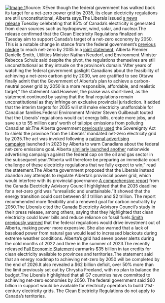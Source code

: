 [![Image 1](https://static.tnc.news/media/2024/09/Danielle-Smith-CSFN-Facebook-696x365.png)](https://static.tnc.news/media/2024/09/Danielle-Smith-CSFN-Facebook.png)Source: XEven though the federal government has walked back its target for a net-zero power grid by 2035, its clean electricity regulations are still unconstitutional, Alberta says.The Liberals issued [a news release](https://www.canada.ca/en/environment-climate-change/news/2024/12/powering-canadas-future-securing-jobs-investments-and-savings-by-building-more-affordable-and-reliable-clean-electricity.html) Tuesday celebrating that 85% of Canada’s electricity is generated from clean sources such as hydropower, wind, solar, and nuclear.The release confirmed that the Clean Electricity Regulations finalized on Tuesday aim to support Canada’s target of a net-zero economy by 2050. This is a notable change in stance from the federal government’s [previous pledge](https://tnc.news/2023/08/10/smith-moe-netzero-regs/) to reach net-zero by 2035.In a [joint statement](https://www.alberta.ca/release.cfm?xID=925446019306C-D458-F80D-68C351CF59B20CCD), Alberta Premier Danielle Smith, Utilities Minister Nathan Neudorf, and Environment Minister Rebecca Schulz said despite the pivot, the regulations themselves are still unconstitutional as they intrude on the province’s domain.“After years of watching the federal government gaslight Canadians about the feasibility of achieving a net-zero carbon grid by 2030, we are gratified to see Ottawa finally admit that the Government of Alberta’s plan to achieve a carbon-neutral power grid by 2050 is a more responsible, affordable, and realistic target,” the statement said.However, the praise was short-lived, as the statement continued by saying that the final regulations remain unconstitutional as they infringe on exclusive provincial jurisdiction. It added that the interim targets for 2035 will still make electricity unaffordable for Canadian families.Federal Environment Minister Steven Guilbeault touted that the Liberals’ regulations would cut energy bills, create more jobs, and save up to 55 million cars’ worth of tailpipe emissions from polluting Canadian air.The Alberta government [previously used](https://tnc.news/2023/11/27/smith-sovereignty-act-3/) the Sovereignty Act to shield the province from the Liberals’ mandated net-zero electricity grid by 2035.The act was invoked following a [national advertising campaign](https://tnc.news/2023/09/28/alberta-federal-electricity-regulations2/) launched in 2023 by Alberta to warn Canadians about the federal net-zero emissions goal. Alberta [similarly launched another](https://tnc.news/2024/10/16/alberta-national-campaign-oppose-federal-cap/) nationwide advertising campaign against the federal cap on the oil and gas sector in the subsequent year.“Alberta will therefore be preparing an immediate court challenge of these electricity regulations that we fully expect to win,” read the statement.The Alberta government proposed that the Liberals instead abandon any attempts to regulate Alberta’s provincial power grid, which would interfere with its provincial governance.[A comprehensive report](https://tnc.news/2024/06/12/alberta-gov-slams-federal-electricity-plans1/) from the Canada Electricity Advisory Council highlighted that the 2035 deadline for a net-zero grid was “unrealistic and unattainable.”It showed that the energy transition could cost between $1.1 trillion and $2 trillion. The report recommended more flexibility and a renewed goal for carbon neutrality by 2050.The Liberals cited the Canada Electricity Advisory Council’s study in their press release, among others, saying that they highlighted that clean electricity could lower bills and reduce reliance on fossil fuels.[Smith previously warned](https://tnc.news/2023/09/28/alberta-federal-electricity-regulations2/) that the federal regulations would drive investment out of Alberta, making power more expensive. She also warned that a lack of baseload power from natural gas would lead to increased blackouts during extreme weather conditions. Alberta’s grid had seven power alerts during the cold months of 2022 and three in the summer of 2023.The recently released [Fall Economic Statement](https://tnc.news/2024/12/16/62-billion-deficit-no-balanced-budget/) earmarks $35 billion in tax credits for clean electricity available to provinces and territories.The statement said that an energy roadmap to achieving net-zero by 2050 will be completed by the end of 2026.It also revealed a $62 billion deficit, over 50% more than the limit previously set out by Chrystia Freeland, with no plan to balance the budget.The Liberals highlighted that all G7 countries have committed to achieving net-zero economies by 2050. The federal government said $60 billion in support would be available for electricity operators to build 21st-century electricity grids. The Clean Electricity Regulations do not apply to Canada’s territories.[](https://tnc.news/2024/12/18/alberta-legal-challenge-shifting-net-zero-timeline/#)